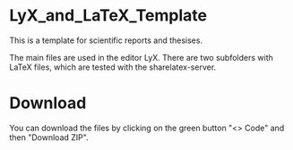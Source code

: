 # LyX_and_LaTeX_Template

This is a template for scientific reports and thesises.

The main files are used in the editor LyX. 
There are two subfolders with LaTeX files, which are tested with the 
sharelatex-server.

# Download

You can download the files by clicking on the green button "<> Code" and then "Download ZIP".
